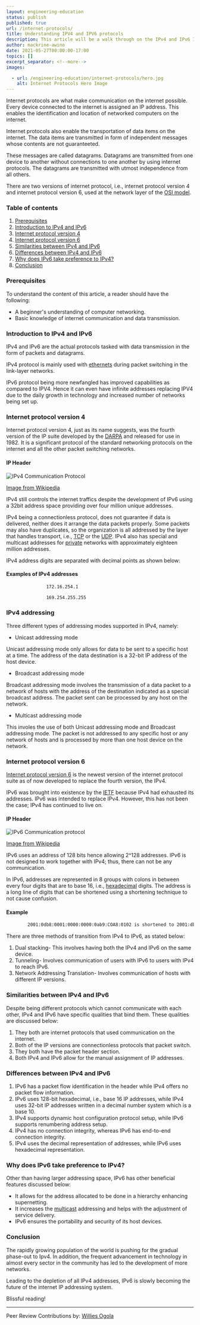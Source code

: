 ```yaml
---
layout: engineering-education
status: publish
published: true
url: /internet-protocols/
title: Understanding IPV4 and IPV6 protocols
description: This article will be a walk through on the IPv4 and IPv6 Internet protocols which make communication on the internet possible. IPv4 and IPv6 are the actual protocols tasked with data transmission in the form of packets and datagrams.
author: mackrine-awino
date: 2021-05-27T00:00:00-17:00
topics: []
excerpt_separator: <!--more-->
images:

  - url: /engineering-education/internet-protocols/hero.jpg
    alt: Internet Protocols Hero Image
---
```

Internet protocols are what make communication on the internet possible. Every device connected to the internet is assigned an IP address. This enables the identification and location of networked computers on the internet. 
<!--more-->
Internet protocols also enable the transportation of data items on the internet. The data items are transmitted in form of independent messages whose contents are not guaranteeted.

These messages are called datagrams. Datagrams are transmitted from one device to another without connections to one another by using internet protocols. The datagrams are transmitted with utmost independence from all others.

There are two versions of internet protocol, i.e., internet protocol version 4 and internet protocol version 6, used at the network layer of the [OSI model](https://www.imperva.com/learn/application-security/osi-model/). 

### Table of contents
1. [Prerequisites](#prerequisites)
2. [Introduction to IPv4 and IPv6](#introduction-to-IPv4-and-IPv6)
3. [Internet protocol version 4](#internet-protocol-version-4)
4. [Internet protocol version 6](#internet-protocol-version-6)
5.  [Similarities between IPv4 and IPv6](#similarities-between-IPv4-and-IPv6)
6. [Differences between IPv4 and IPv6](#differences-between-IPv4-and-IPv6)
7. [Why does IPv6 take preference to IPv4?](#Why-does-IPv6-take-preference-to-IPv4)
8. [Conclusion](#conclusion)

### Prerequisites
To understand the content of this article, a reader should have the following:
- A beginner's understanding of computer networking.
- Basic knowledge of internet communication and data transmission.

### Introduction to IPv4 and IPv6
IPv4 and IPv6 are the actual protocols tasked with data transmission in the form of packets and datagrams. 

IPv4 protocol is mainly used with [ethernets](https://en.wikipedia.org/wiki/Ethernet)	during packet switching in the link-layer networks.	

IPv6 protocol being more newfangled has improved capabilities as compared to IPV4. Hence it can even have infinite addresses replacing IPV4 due to the daily growth in technology and increased number of networks being set up.

### Internet protocol version 4
Internet protocol version 4, just as its name suggests, was the fourth version of the IP suite developed by the [DARPA](https://www.darpa.mil/work-with-us/technology-demonstrations#:~:text=DARPA%20is%20developing%20technologies%20to,deriving%20insights%20from%20diverse%20datasets.&text=The%20electromagnetic%20spectrum%20functions%20as,and%20voice%20of%20modern%20society.) and released for use in 1982. It is a significant protocol of the standard networking protocols on the internet and all the other packet switching networks. 

#### IP Header
![IPv4 Communication Protocol](/engineering-education/internet-protocols/version_two.png)

[Image from Wikipedia](https://www.wikipedia.org/)


IPv4 still controls the internet traffics despite the development of IPv6 using a 32bit address space providing over four million unique addresses.

IPv4 being a connectionless protocol, does not guarantee if data is delivered, neither does it arrange the data packets properly. Some packets may also have duplicates, so the organization is all addressed by the layer that handles transport, i.e., [TCP](https://www.sdxcentral.com/resources/glossary/transmission-control-protocol-tcp/#:~:text=Transmission%20Control%20Protocol%20(TCP)%20%E2%80%93,referred%20to%20as%20TCP%2FIP.) or the [UDP](https://en.wikipedia.org/wiki/User_Datagram_Protocol). IPv4 also has special and multicast addresses for [private](https://en.wikipedia.org/wiki/Private_network) networks with approximately eighteen million addresses.

IPv4 address digits are separated with decimal points as shown below:

#### Examples of IPv4 addresses
```bash
               172.16.254.1

               169.254.255.255 
```

### IPv4 addressing
Three different types of addressing modes supported in IPv4, namely:

- Unicast addressing mode

Unicast addressing mode only allows for data to be sent to a specific host at a time. The address of the data destination is a 32-bit IP address of the host device.

- Broadcast addressing mode

Broadcast addressing mode involves the transmission of a data packet to a network of hosts with the address of the destination indicated as a special broadcast address. The packet sent can be processed by any host on the network.

- Multicast addressing mode

This involes the use of both Unicast addressing mode and Broadcast addressing mode. The packet is not addressed to any specific host or any network of hosts and is processed by more than one host device on the network.
                        
### Internet protocol version 6
[Internet protocol version 6](https://www.section.io/engineering-education/why-ipv6-transition-is-important/) is the newest version of the internet protocol suite as of now developed to replace the fourth version, the IPv4. 

IPv6 was brought into existence by the [IETF](https://www.ietf.org/blog/ipv6-internet-standard/) because IPv4 had exhausted its addresses. IPv6 was intended to replace IPv4. However, this has not been the case; IPv4 has continued to live on.

#### IP Header
![IPv6 Communication protocol](/engineering-education/content/articles/internet-protocols/version_one.png)

[Image from Wikipedia](https://www.wikipedia.org/)

IPv6 uses an address of 128 bits hence allowing 2^128 addresses. IPv6 is not designed to work together with IPv4; thus, there can not be any communication.	

In IPv6, addresses are represented in 8 groups with colons in between every four digits that are to base 16, i.e., [hexadecimal](https://simple.wikipedia.org/wiki/Hexadecimal#:~:text=The%20hexadecimal%20numeral%20system%2C%20often,numbers%20and%20six%20extra%20symbols.) digits. The address is a long line of digits that can be shortened using a shortening technique to not cause confusion. 

#### Example
```bash
        2001:0db8:0001:0000:0000:0ab9:COA8:0102 is shortened to 2001:db8:1::ab9:COA8:102. both the addresses refer to the same machine on the internet only difference is one is condensed to reduce its length.
```

There are three methods of transition from IPv4 to IPv6, as stated below:
1. Dual stacking- This involves having both the IPv4 and IPv6 on the same device.
2. Tunneling- Involves communication of users with IPv6 to users with IPv4 to reach IPv6.
3. Network Addressing Translation- Involves communication of hosts with different IP versions. 

### Similarities between IPv4 and IPv6
Despite being different protocols which cannot communicate with each other, IPv4 and IPv6 have specific qualities that bind them. 
These qualities are discussed below:	
1. They both are internet protocols that used communication on the internet.
2. Both of the IP versions are connectionless protocols that packet switch.
3. They both have the packet header section.
4. Both IPv4 and IPv6 allow for the manual assignment of IP addresses.

### Differences between IPv4 and IPv6
1. IPv6 has a packet flow identification in the header while IPv4 offers no packet flow information.
2. IPv6 uses 128-bit hexadecimal, i.e., base 16 IP addresses, while IPv4 uses 32-bit IP addresses written in a decimal number system which is a base 10.
3. IPv4 supports dynamic host configuration protocol setup, while IPv6 supports renumbering address setup.
4. IPv4 has no connection integrity, whereas IPv6 has end-to-end connection integrity.
5. IPv4 uses the decimal representation of addresses, while IPv6 uses hexadecimal representation.

### Why does IPv6 take preference to IPv4?
Other than having larger addressing space, IPv6 has other beneficial features discussed below:
- It allows for the address allocated to be done in a hierarchy enhancing supernetting.
- It increases the [multicast](https://en.wikipedia.org/wiki/Multicast_address#:~:text=From%20Wikipedia%2C%20the%20free%20encyclopedia,for%20a%20designated%20network%20service.) addressing and helps with the adjustment of service delivery.
- IPv6 ensures the portability and security of its host devices.


### Conclusion
The rapidly growing population of the world is pushing for the gradual phase-out to Ipv4. In addition, the frequent advancement in technology in almost every sector in the community has led to the development of more networks.

Leading to the depletion of all IPv4 addresses, IPv6 is slowly becoming the future of the internet IP addressing system.	

Blissful reading!

---
Peer Review Contributions by: [Willies Ogola](/authors/willies-ogola/)

